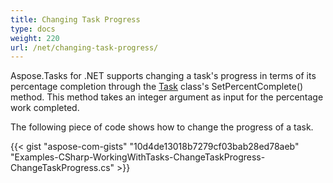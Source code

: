 ```yaml
---
title: Changing Task Progress
type: docs
weight: 220
url: /net/changing-task-progress/
---
```


Aspose.Tasks for .NET supports changing a task's progress in terms of its percentage completion through the [Task](https://apireference.aspose.com/tasks/net/aspose.tasks/task) class's SetPercentComplete() method. This method takes an integer argument as input for the percentage work completed.

The following piece of code shows how to change the progress of a task.

{{< gist "aspose-com-gists" "10d4de13018b7279cf03bab28ed78aeb" "Examples-CSharp-WorkingWithTasks-ChangeTaskProgress-ChangeTaskProgress.cs" >}}
